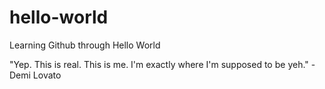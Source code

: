 # hello-world
Learning Github through Hello World

"Yep.  This is real.  This is me. I'm exactly where I'm supposed to be yeh." - Demi Lovato
